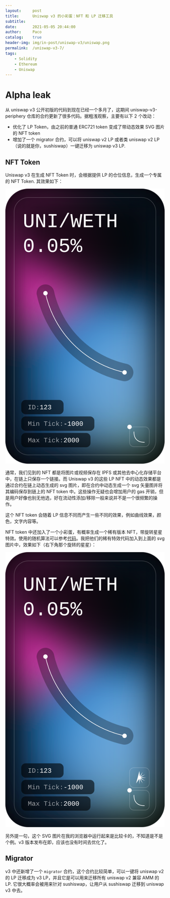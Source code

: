 ```yaml
---
layout:     post
title:      Uniswap v3 的小彩蛋：NFT 和 LP 迁移工具
subtitle:
date:       2021-05-05 20:44:00
author:     Paco
catalog:    true
header-img: img/in-post/uniswap-v3/uniswap.png
permalink:  /uniswap-v3-7/
tags:
    - Solidity
    - Ethereum
    - Uniswap
---
```


# Alpha leak

从 uniswap v3 公开初版的代码到现在已经一个多月了，这期间 uniswap-v3-periphery 仓库的合约更新了很多代码。据粗浅观察，主要有以下 2 个改动：

- 优化了 LP Token，由之前的普通 ERC721 token 变成了带动态效果 SVG 图片的 NFT token
- 增加了一个 migrator 合约，可以将 uniswap v2 LP 或者类 uniswap v2 LP（说的就是你，sushiswap）一键迁移为 uniswap v3 LP.

## NFT Token

Uniswap v3 在生成 NFT Token 时，会根据提供 LP 的仓位信息，生成一个专属的 NFT Token. 其效果如下：

![nft-token](../img/in-post/uniswap-v3//NFTDescriptor.svg)

通常，我们见到的 NFT 都是将图片或视频保存在 IPFS 或其他去中心化存储平台中，在链上只保存一个链接。而 Uniswap v3 的这些 LP NFT 中的动态效果都是通过合约在链上动态生成的 svg 图片，即在合约中动态生成一个 svg 矢量图并将其编码保存到链上的 NFT token 中。这些操作无疑也会增加用户的 gas 开销，但是用户好像也别无他选，好在流动性添加/移除一般来说并不是一个很频繁的操作。

这个 NFT token 会随着 LP 信息不同而产生一些不同的效果，例如曲线效果，颜色，文字内容等。

NFT token 中还加入了一个小彩蛋，有概率生成一个稀有版本 NFT，带旋转星星特效。使用的随机算法可以参考[代码](https://github.com/Uniswap/uniswap-v3-periphery/blob/464a8a49611272f7349c970e0fadb7ec1d3c1086/contracts/libraries/NFTSVG.sol#L386-L406)。我把他们的稀有特效代码加入到上面的 svg 图片中，效果如下（右下角那个旋转的星星）：

![super-rare-nft-token](../img/in-post/uniswap-v3/rare-NFTDescriptor.svg)

另外提一句，这个 SVG 图片在我的浏览器中运行起来是比较卡的，不知道是不是个例。v3 版本发布在即，应该也没有时间去优化了。

## Migrator

v3 中还新增了一个 `migrator` 合约，这个合约比较简单，可以一键将 uniswap v2 的 LP 迁移成为 v3 LP，并且它是可以用来迁移所有 uniswap v2 兼容 AMM 的 LP. 它很大概率会被用来针对 sushiswap，让用户从 sushiswap 迁移到 uniswap v3 中去。



